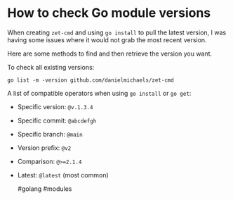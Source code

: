 # How to check Go module versions

When creating `zet-cmd` and using `go install` to pull the latest version,
I was having some issues where it would not grab the most recent version.

Here are some methods to find and then retrieve the version you want.

To check all existing versions:

`go list -m -version github.com/danielmichaels/zet-cmd`

A list of compatible operators when using `go install` or `go get`:

- Specific version: `@v.1.3.4`
- Specific commit: `@abcdefgh`
- Specific branch: `@main`
- Version prefix: `@v2`
- Comparison: `@>=2.1.4`
- Latest: `@latest` (most common)

  #golang #modules


